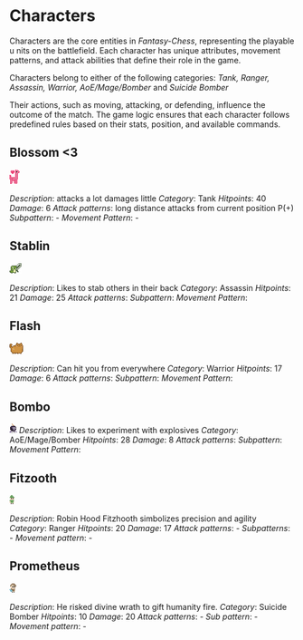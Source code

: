 # Characters

Characters are the core entities in *Fantasy-Chess*, representing the playable u
nits on the battlefield. 
Each character has unique attributes, movement patterns, and attack abilities that define their role in the game.

Characters belong to either of the following categories: *Tank, Ranger, Assassin, Warrior, AoE/Mage/Bomber* and *Suicide Bomber*

Their actions, such as moving, attacking, or defending, influence the outcome of the match.
The game logic ensures that each character follows predefined rules based on their stats, position, and available commands.

<!-- This documentation provides an overview of:
- **Character attributes** (health, attack power, movement range, etc.).
- **Character behavior and interactions** within the game.
- **How characters are created, managed, and displayed** in the game world.
- **Character-related UI elements**, such as stats tables and selection indicators.--> 

## Blossom <3

![blossom-back.png](../../../fantasychess-client/assets/tileset/characters/blossom/blossom-back.png)

*Description*: attacks a lot damages little
*Category*: Tank
*Hitpoints*: 40
*Damage*: 6
*Attack patterns*: long distance attacks from current position
P(+)
*Subpattern*: -
*Movement Pattern*: -

## Stablin

![stablin-back.png](../../../fantasychess-client/assets/tileset/characters/stablin/stablin-back.png)

*Description*: Likes to stab others in their back
*Category*: Assassin
*Hitpoints*: 21
*Damage*: 25
*Attack patterns*:
*Subpattern*:
*Movement Pattern*:

## Flash

![flash-back.png](../../../fantasychess-client/assets/tileset/characters/flash/flash-back.png)

*Description*: Can hit you from everywhere
*Category*: Warrior
*Hitpoints*: 17
*Damage*: 6
*Attack patterns*:
*Subpattern*:
*Movement Pattern*:


## Bombo

![bombo-back.png](../../../fantasychess-client/assets/tileset/characters/bombo/bombo-back.png)
*Description*: Likes to experiment with explosives
*Category*: AoE/Mage/Bomber
*Hitpoints*: 28
*Damage*: 8
*Attack patterns*:
*Subpattern*:
*Movement Pattern*:


## Fitzooth

![fitzooth-back.png](../../../fantasychess-client/assets/tileset/characters/fitzooth/fitzooth-back.png)

*Description*: Robin Hood Fitzhooth simbolizes precision and agility
*Category*: Ranger
*Hitpoints*: 20
*Damage*: 17
*Attack patterns*: -
*Subpatterns*: -
*Movement pattern*: -


## Prometheus

![prometheus-back.png](../../../fantasychess-client/assets/tileset/characters/prometheus/prometheus-back.png)

*Description*: He risked divine wrath to gift humanity fire.
*Category*: Suicide Bomber
*Hitpoints*: 10
*Damage*: 20
*Attack patterns*: -
*Sub pattern*: -
*Movement pattern*: -





